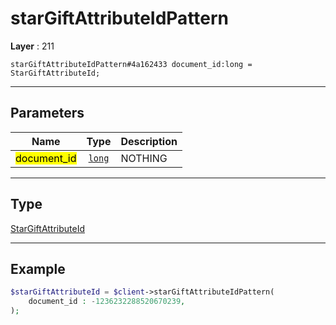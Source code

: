 # starGiftAttributeIdPattern

**Layer** : 211

```tl
starGiftAttributeIdPattern#4a162433 document_id:long = StarGiftAttributeId;
```

---

## Parameters

| Name | Type | Description |
| :---: | :---: | :--- |
| <mark>document_id</mark> | [`long`](type/long) | NOTHING |

---

## Type

[StarGiftAttributeId](type/StarGiftAttributeId)

---

## Example

```php
$starGiftAttributeId = $client->starGiftAttributeIdPattern(
	document_id : -1236232288520670239,
);
```